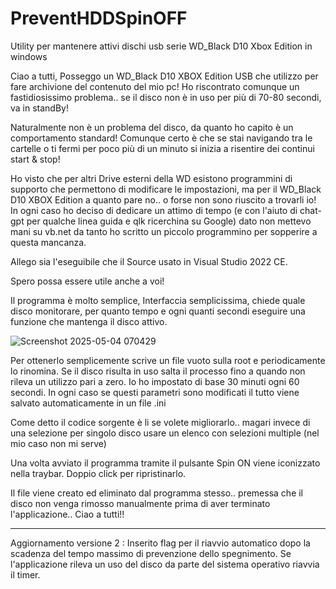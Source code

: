 # PreventHDDSpinOFF
Utility per mantenere attivi dischi usb serie WD_Black D10 Xbox Edition in windows 

Ciao a tutti, Posseggo un WD_Black D10 XBOX Edition USB che utilizzo per fare archivione del contenuto del mio pc! Ho riscontrato comunque un fastidiosissimo problema..  se il disco non è in uso per più di 70-80 secondi, va in standBy!

Naturalmente non è un problema del disco, da quanto ho capito è un comportamento standard! Comunque certo è che se stai navigando tra le cartelle o ti fermi per poco più di un minuto si inizia a risentire dei continui start & stop!

Ho visto che per altri Drive esterni della WD esistono programmini di supporto che permettono di modificare le impostazioni, ma per il WD_Black D10 XBOX Edition a quanto pare no.. o forse non sono riuscito a trovarli io! In ogni caso ho deciso di dedicare un attimo di tempo (e con l'aiuto di chat-gpt per qualche linea guida e qlk ricerchina su Google) dato non mettevo mani su vb.net da tanto ho scritto un piccolo programmino per sopperire a questa mancanza. 

Allego sia l'eseguibile che il Source usato in Visual Studio 2022 CE.

Spero possa essere utile anche a voi!

Il programma è molto semplice, Interfaccia semplicissima, chiede quale disco monitorare, per quanto tempo e ogni quanti secondi eseguire una funzione che mantenga il disco attivo.

![Screenshot 2025-05-04 070429](https://github.com/user-attachments/assets/3f993407-99c6-43b1-a889-dbfd51b966c4)

Per ottenerlo semplicemente scrive un file vuoto sulla root e periodicamente lo rinomina. Se il disco risulta in uso salta il processo fino a quando non rileva un utilizzo pari a zero. Io ho impostato di base 30 minuti ogni 60 secondi. In ogni caso se questi parametri sono modificati il tutto viene salvato automaticamente in un file .ini

Come detto il codice sorgente è li se volete migliorarlo.. magari invece di una selezione per singolo disco usare un elenco con selezioni multiple (nel mio caso non mi serve)

Una volta avviato il programma tramite il pulsante Spin ON viene iconizzato nella traybar. Doppio click per ripristinarlo.

Il file viene creato ed eliminato dal programma stesso.. premessa che il disco non venga rimosso manualmente prima di aver terminato l'applicazione.. Ciao a tutti!!

---------

Aggiornamento versione 2 : Inserito flag per il riavvio automatico dopo la scadenza del tempo massimo di prevenzione dello spegnimento. Se l'applicazione rileva un uso del disco da parte del sistema operativo riavvia il timer.


